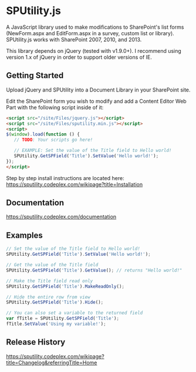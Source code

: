 # SPUtility.js

A JavaScript library used to make modifications to SharePoint's list forms 
(NewForm.aspx and EditForm.aspx in a survey, custom list or library). 
SPUtility.js works with SharePoint 2007, 2010, and 2013.

This library depends on jQuery (tested with v1.9.0+). I recommend using
version 1.x of jQuery in order to support older versions of IE. 

## Getting Started

Upload jQuery and SPUtility into a Document Library in your SharePoint site.

Edit the SharePoint form you wish to modify and add a Content Editor Web Part 
with the following script inside of it:

```html
<script src="/site/Files/jquery.js"></script>
<script src="/site/Files/sputility.min.js"></script>
<script>
$(window).load(function () {
   // TODO: Your scripts go here!

   // EXAMPLE: Set the value of the Title field to Hello world!
   SPUtility.GetSPField('Title').SetValue('Hello world!');
});
</script>
```

Step by step install instructions are located here: https://sputility.codeplex.com/wikipage?title=Installation

## Documentation

https://sputility.codeplex.com/documentation

## Examples
```javascript
// Set the value of the Title field to Hello world!
SPUtility.GetSPField('Title').SetValue('Hello world!');

// Get the value of the Title field
SPUtility.GetSPField('Title').GetValue(); // returns "Hello world!"

// Make the Title field read only
SPUtility.GetSPField('Title').MakeReadOnly();

// Hide the entire row from view
SPUtility.GetSPField('Title').Hide();

// You can also set a variable to the returned field
var fTitle = SPUtility.GetSPField('Title');
fTitle.SetValue('Using my variable!');
```

## Release History
https://sputility.codeplex.com/wikipage?title=Changelog&referringTitle=Home
